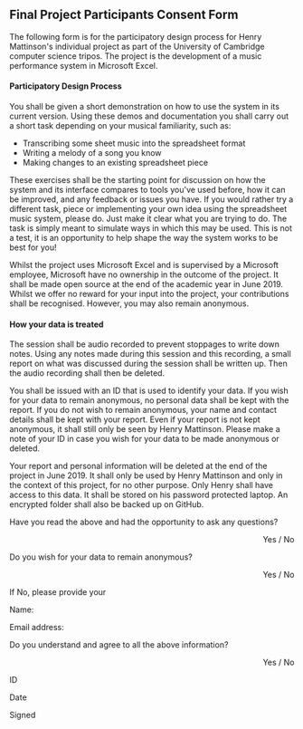 ## Final Project Participants Consent Form

The following form is for the participatory design process for Henry Mattinson's individual project as part of the University of Cambridge computer science tripos. The project is the development of a music performance system in Microsoft Excel. 

#### Participatory Design Process

You shall be given a short demonstration on how to use the system in its current version. Using these demos and documentation you shall carry out a short task depending on your musical familiarity, such as:

* Transcribing some sheet music into the spreadsheet format
* Writing a melody of a song you know
* Making changes to an existing spreadsheet piece

These exercises shall be the starting point for discussion on how the system and its interface compares to tools you've used before, how it can be improved, and any feedback or issues you have. If you would rather try a different task, piece or implementing your own idea using the spreadsheet music system, please do. Just make it clear what you are trying to do. The task is simply meant to simulate ways in which this may be used. This is not a test, it is an opportunity to help shape the way the system works to be best for you! 

Whilst the project uses Microsoft Excel and is supervised by a Microsoft employee, Microsoft have no ownership in the outcome of the project. It shall be made open source at the end of the academic year in June 2019. Whilst we offer no reward for your input into the project, your contributions shall be recognised. However, you may also remain anonymous.

#### How your data is treated

The session shall be audio recorded to prevent stoppages to write down notes. Using any notes made during this session and this recording, a small report on what was discussed during the session shall be written up. Then the audio recording shall then be deleted. 

You shall be issued with an ID that is used to identify your data. If you wish for your data to remain anonymous, no personal data shall be kept with the report. If you do not wish to remain anonymous, your name and contact details shall be kept with your report. Even if your report is not kept anonymous, it shall still only be seen by Henry Mattinson. Please make a note of your ID in case you wish for your data to be made anonymous or deleted.

Your report and personal information will be deleted at the end of the project in June 2019. It shall only be used by Henry Mattinson and only in the context of this project, for no other purpose. Only Henry shall have access to this data. It shall be stored on his password protected laptop. An encrypted folder shall also be backed up on GitHub. 





Have you read the above and had the opportunity to ask any questions?

<div style="text-align: right"> Yes / No </div>

Do you wish for your data to remain anonymous?

<div style="text-align: right"> Yes / No </div>

If No, please provide your

<t>Name:

<t>Email address:

Do you understand and agree to all the above information?

<div style="text-align: right"> Yes / No </div>

ID

Date

Signed